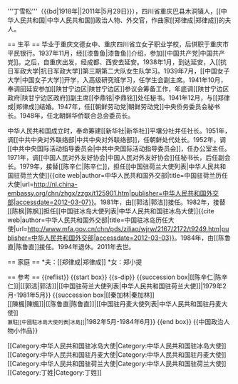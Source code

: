 '''丁雪松'''（{{bd|1918年||2011年|5月29日}}），四川省重庆巴县木洞镇人，[[中华人民共和国|中华人民共和国]]政治人物、外交官，作曲家[[郑律成|郑律成]]的夫人。

== 生平 ==
毕业于重庆文德女中、重庆四川省立女子职业学校，后供职于重庆市平民银行。1937年11月，经[[漆鲁鱼|漆鲁鱼]]介绍，参加[[中国共产党|中国共产党]]。之后，自重庆出发，经成都、西安去延安。1938年1月，到达延安，入[[抗日军政大学|抗日军政大学]]第三期第二大队女生队学习。1939年7月，[[中国女子大学|中国女子大学]]开学，入高级研究班学习，任学生会副主席。1941年10月，奉调回延安参加[[陕甘宁边区|陕甘宁边区]]参议会筹备工作，年底调[[陕甘宁边区政府|陕甘宁边区政府]]副主席[[李鼎铭|李鼎铭]]处任秘书。1941年12月，与[[郑律成|郑律成]]结婚。1947年，任[[朝鲜劳动党|朝鲜劳动党]]中央侨务委员会秘书长。1948年，任北朝鲜华侨联合总会委员长。

中华人民共和国成立时，奉命筹建[[新华社|新华社]]平壤分社并任社长。1951年，调[[中共中央对外联络部|中共中央对外联络部]]，任朝鲜处代处长。1952年，调[[中共中央国际活动指导委员会|中共中央国际活动指导委员会]]，任办公室主任。1971年，调[[中国人民对外友好协会|中国人民对外友好协会]]任秘书长，后任副会长。1979年，接替[[陈辛仁|陈辛仁]]，担任[[中国驻荷兰大使列表|中华人民共和国驻荷兰大使]]<ref>{{cite web|author=中华人民共和国外交部|title=中国驻荷兰历任大使|url=http://nl.china-embassy.org/chn/zhgx/zzgx/t125901.htm|publisher=中华人民共和国外交部|accessdate=2012-03-07}}</ref>。1981年，由[[郭洁|郭洁]]接任。1982年，接替[[陈枫|陈枫]]担任[[中国驻冰岛大使列表|中华人民共和国驻冰岛大使]]<ref>{{cite web|author=中华人民共和国外交部|title=中国驻冰岛历任大使|url=http://www.mfa.gov.cn/chn/pds/ziliao/wjrw/2167/2172/t9249.htm|publisher=中华人民共和国外交部|accessdate=2012-03-03}}</ref>。1984年，由[[陈鲁直|陈鲁直]]接任。1994年退休。2011年去世。

== 家庭 ==
*夫：[[郑律成|郑律成]]
*女：郑小提

== 参考 ==
{{reflist}}
{{start box}}
{{s-dip}}
{{succession box|[[陈辛仁|陈辛仁]]|[[郭洁|郭洁]]|[[中国驻荷兰大使列表|中华人民共和国驻荷兰大使]]|1979年2月-1981年5月}}
{{succession box|[[秦加林|秦加林]]<br />[[陳楓|陳楓]]|[[陈鲁直|陈鲁直]]|[[中国驻丹麦大使列表|中华人民共和国驻丹麦大使]]<br /><small>兼駐[[中國駐冰島大使列表|冰島]]</small>|1982年5月-1984年6月}}
{{end box}}
{{中国政治人物小作品}}

[[Category:中华人民共和国驻冰岛大使|Category:中华人民共和国驻冰岛大使]]
[[Category:中华人民共和国驻丹麦大使|Category:中华人民共和国驻丹麦大使]]
[[Category:中华人民共和国驻荷兰大使|Category:中华人民共和国驻荷兰大使]]
[[Category:丁姓|Category:丁姓]]
